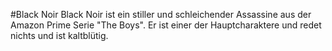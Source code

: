 #Black Noir
Black Noir ist ein stiller und schleichender Assassine aus der Amazon Prime Serie "The Boys".
Er ist einer der Hauptcharaktere und redet nichts und ist kaltblütig.
